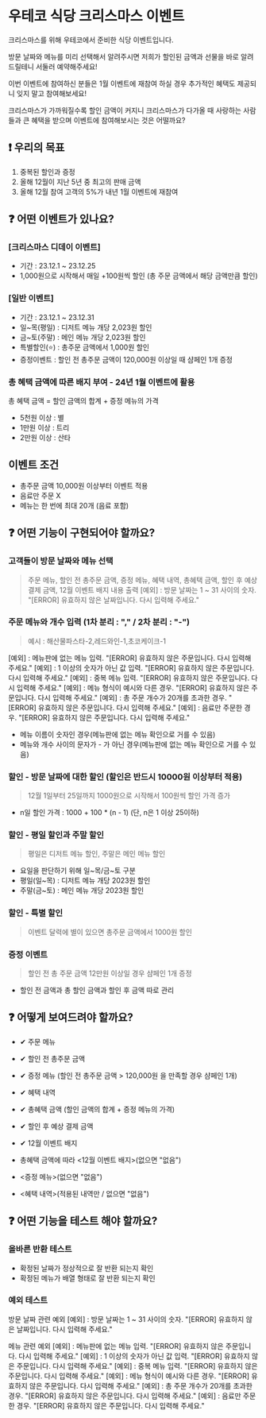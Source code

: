# 우테코 식당 크리스마스 이벤트

크리스마스를 위해 우테코에서 준비한 식당 이벤트입니다.

방문 날짜와 메뉴를 미리 선택해서 알려주시면 저희가 할인된 금액과 선물을 바로 알려드릴테니 서둘러 예약해주세요!

이번 이벤트에 참여하신 분들은 1월 이벤트에 재참여 하실 경우 추가적인 혜택도 제공되니 잊지 말고 참여해보세요!

크리스마스가 가까워질수록 할인 금액이 커지니 크리스마스가 다가올 때 사랑하는 사람들과 큰 혜택을 받으며 이벤트에 참여해보시는 것은 어떨까요?

## ❗ 우리의 목표

1. 중복된 할인과 증정
2. 올해 12월이 지난 5년 중 최고의 판매 금액
3. 올해 12월 참여 고객의 5%가 내년 1월 이벤트에 재참여

## ❓ 어떤 이벤트가 있나요?

### [크리스마스 디데이 이벤트]

- 기간 : 23.12.1 ~ 23.12.25
- 1,000원으로 시작해서 매일 +100원씩 할인 (총 주문 금액에서 해당 금액만큼 할인)

### [일반 이벤트]

- 기간 : 23.12.1 ~ 23.12.31
- 일~목(평일) : 디저트 메뉴 개당 2,023원 할인
- 금~토(주말) : 메인 메뉴 개당 2,023원 할인
- 특별할인(⭐) : 총주문 금액에서 1,000원 할인
- 증정이벤트 : 할인 전 총주문 금액이 120,000원 이상일 때 샴페인 1개 증정

### 총 혜택 금액에 따른 배지 부여 - 24년 1월 이벤트에 활용

총 혜택 금액 = 할인 금액의 합계 + 증정 메뉴의 가격

- 5천원 이상 : 별
- 1만원 이상 : 트리
- 2만원 이상 : 산타

## 이벤트 조건

- 총주문 금액 10,000원 이상부터 이벤트 적용
- 음료만 주문 X
- 메뉴는 한 번에 최대 20개 (음료 포함)

## ❓ 어떤 기능이 구현되어야 할까요?

### 고객들이 방문 날짜와 메뉴 선택

> 주문 메뉴, 할인 전 총주문 금액, 증정 메뉴, 혜택 내역, 총혜택 금액, 할인 후 예상 결제 금액, 12월 이벤트 배지 내용 출력
> [예외] : 방문 날짜는 1 ~ 31 사이의 숫자. "[ERROR] 유효하지 않은 날짜입니다. 다시 입력해 주세요."

### 주문 메뉴와 개수 입력 (1차 분리 : "," / 2차 분리 : "-")

> 예시 : 해산물파스타-2,레드와인-1,초코케이크-1

[예외] : 메뉴판에 없는 메뉴 입력. "[ERROR] 유효하지 않은 주문입니다. 다시 입력해 주세요."
[예외] : 1 이상의 숫자가 아닌 값 입력. "[ERROR] 유효하지 않은 주문입니다. 다시 입력해 주세요."
[예외] : 중복 메뉴 입력. "[ERROR] 유효하지 않은 주문입니다. 다시 입력해 주세요."
[예외] : 메뉴 형식이 예시와 다른 경우. "[ERROR] 유효하지 않은 주문입니다. 다시 입력해 주세요."
[예외] : 총 주문 개수가 20개를 초과한 경우. "[ERROR] 유효하지 않은 주문입니다. 다시 입력해 주세요."
[예외] : 음료만 주문한 경우. "[ERROR] 유효하지 않은 주문입니다. 다시 입력해 주세요."

- 메뉴 이름이 숫자인 경우(메뉴판에 없는 메뉴 확인으로 거를 수 있음)
- 메뉴와 개수 사이의 문자가 - 가 아닌 경우(메뉴판에 없는 메뉴 확인으로 거를 수 있음)

### 할인 - 방문 날짜에 대한 할인 (할인은 반드시 10000원 이상부터 적용)

> 12월 1일부터 25일까지 1000원으로 시작해서 100원씩 할인 가격 증가

- n일 할인 가격 : 1000 + 100 \* (n - 1) (단, n은 1 이상 25이하)

### 할인 - 평일 할인과 주말 할인

> 평일은 디저트 메뉴 할인, 주말은 메인 메뉴 할인

- 요일을 판단하기 위해 일~목/금~토 구분
- 평일(일~목) : 디저트 메뉴 개당 2023원 할인
- 주말(금~토) : 메인 메뉴 개당 2023원 할인

### 할인 - 특별 할인

> 이벤트 달력에 별이 있으면 총주문 금액에서 1000원 할인

### 증정 이벤트

> 할인 전 총 주문 금액 12만원 이상일 경우 샴페인 1개 증정

- 할인 전 금액과 총 할인 금액과 할인 후 금액 따로 관리

## ❓ 어떻게 보여드려야 할까요?

- ✔ 주문 메뉴
- ✔ 할인 전 총주문 금액
- ✔ 증정 메뉴 (할인 전 총주문 금액 > 120,000원 을 만족할 경우 샴페인 1개)
- ✔ 혜택 내역
- ✔ 총혜택 금액 (할인 금액의 합계 + 증정 메뉴의 가격)
- ✔ 할인 후 예상 결제 금액
- ✔ 12월 이벤트 배지

- 총혜택 금액에 따라 <12월 이벤트 배지>(없으면 "없음")
- <증정 메뉴>(없으면 "없음")
- <혜택 내역>(적용된 내역만 / 없으면 "없음")

## ❓ 어떤 기능을 테스트 해야 할까요?

### 올바른 반환 테스트

- 확정된 날짜가 정상적으로 잘 반환 되는지 확인
- 확정된 메뉴가 배열 형태로 잘 반환 되는지 확인

### 예외 테스트

방문 날짜 관련 예외
[예외] : 방문 날짜는 1 ~ 31 사이의 숫자. "[ERROR] 유효하지 않은 날짜입니다. 다시 입력해 주세요."

메뉴 관련 예외
[예외] : 메뉴판에 없는 메뉴 입력. "[ERROR] 유효하지 않은 주문입니다. 다시 입력해 주세요."
[예외] : 1 이상의 숫자가 아닌 값 입력. "[ERROR] 유효하지 않은 주문입니다. 다시 입력해 주세요."
[예외] : 중복 메뉴 입력. "[ERROR] 유효하지 않은 주문입니다. 다시 입력해 주세요."
[예외] : 메뉴 형식이 예시와 다른 경우. "[ERROR] 유효하지 않은 주문입니다. 다시 입력해 주세요."
[예외] : 총 주문 개수가 20개를 초과한 경우. "[ERROR] 유효하지 않은 주문입니다. 다시 입력해 주세요."
[예외] : 음료만 주문한 경우. "[ERROR] 유효하지 않은 주문입니다. 다시 입력해 주세요."
